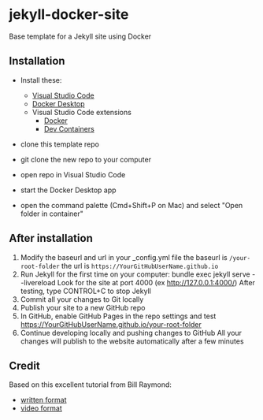 # jekyll-docker-site

Base template for a Jekyll site using Docker

## Installation

- Install these:
  - [Visual Studio Code](https://code.visualstudio.com/)
  - [Docker Desktop](https://www.docker.com/products/docker-desktop/)
  - Visual Studio Code extensions
    - [Docker](https://marketplace.visualstudio.com/items?itemName=ms-azuretools.vscode-docker)
    - [Dev Containers](https://marketplace.visualstudio.com/items?itemName=ms-vscode-remote.remote-containers)

- clone this template repo
- git clone the new repo to your computer
- open repo in Visual Studio Code
- start the Docker Desktop app
- open the command palette (Cmd+Shift+P on Mac) and select "Open folder in container"

## After installation

1. Modify the baseurl and url in your _config.yml file
   the baseurl is `/your-root-folder`
   the url is `https://YourGitHubUserName.github.io`
3. Run Jekyll for the first time on your computer:
    bundle exec jekyll serve --livereload
    Look for the site at port 4000 (ex http://127.0.0.1:4000/)
    After testing, type CONTROL+C to stop Jekyll
4. Commit all your changes to Git locally
5. Publish your site to a new GitHub repo
6. In GitHub, enable GitHub Pages in the repo settings and test
    https://YourGitHubUserName.github.io/your-root-folder
7. Continue developing locally and pushing changes to GitHub
    All your changes will publish to the website automatically after a few minutes

## Credit

Based on this excellent tutorial from Bill Raymond:

- [written format](https://gist.github.com/BillRaymond/db761d6b53dc4a237b095819d33c7332)
- [video format](https://youtu.be/zijOXpZzdvs?si=vPjOt-WGS59pu41w)
